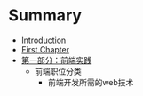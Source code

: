 # Summary

* [Introduction](README.md)
* [First Chapter](chapter1.md)
* [第一部分：前端实践](chapter2.md)
   * 前端职位分类
       * 前端开发所需的web技术

